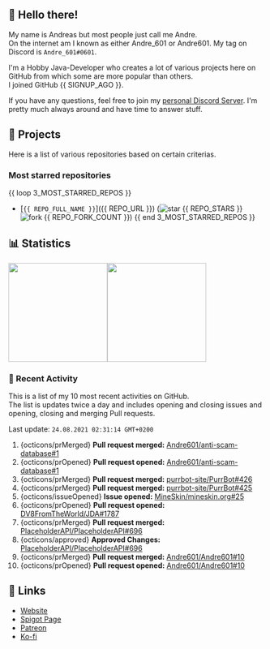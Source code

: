 <!-- Links -->
[purr]: https://purrbot.site
[discord]: https://discord.gg/6dazXp6
[website]: https://andre601.ch
[spigot]: https://www.spigotmc.org/resources/authors/56829/
[patreon]: https://patreon.com/andre_601
[ko-fi]: https://ko-fi.com/andre_601

<!-- SVGs -->
[star]: https://cdn.jsdelivr.net/gh/Readme-Workflows/Readme-Icons@main/icons/octicons/StarredRepository.svg
[fork]: https://cdn.jsdelivr.net/gh/Readme-Workflows/Readme-Icons@main/icons/octicons/ForkedRepository.svg

## 👋 Hello there!
My name is Andreas but most people just call me Andre.  
On the internet am I known as either Andre_601 or Andre601. My tag on Discord is `Andre_601#0601`.

I'm a Hobby Java-Developer who creates a lot of various projects here on GitHub from which some are more popular than others.  
I joined GitHub {{ SIGNUP_AGO }}.

If you have any questions, feel free to join my [personal Discord Server][discord]. I'm pretty much always around and have time to answer stuff.

## 📁 Projects
Here is a list of various repositories based on certain criterias.

### Most starred repositories

{{ loop 3_MOST_STARRED_REPOS }}
- [`{{ REPO_FULL_NAME }}`]({{ REPO_URL }}) (![star] {{ REPO_STARS }} ![fork] {{ REPO_FORK_COUNT }})
{{ end 3_MOST_STARRED_REPOS }}

## 📊 Statistics
<img height="195px" src="https://github-readme-stats.vercel.app/api?username=Andre601&show_icons=true&hide_rank=true&title_color=3498db&bg_color=ffffff00&text_color=718096&disable_animations=true"><img height="195px" src="https://github-readme-stats.vercel.app/api/top-langs?username=Andre601&layout=compact&title_color=3498db&bg_color=ffffff00&text_color=718096">

### 📜 Recent Activity
This is a list of my 10 most recent activities on GitHub.  
The list is updates twice a day and includes opening and closing issues and opening, closing and merging Pull requests.

<!--RECENT_ACTIVITY:last_update-->
Last update: `24.08.2021 02:31:14 GMT+0200`
<!--RECENT_ACTIVITY:last_update_end-->
<!--RECENT_ACTIVITY:start-->
1. {octicons/prMerged} **Pull request merged:** [Andre601/anti-scam-database#1](https://github.com/Andre601/anti-scam-database/pull/1)
2. {octicons/prOpened} **Pull request opened:** [Andre601/anti-scam-database#1](https://github.com/Andre601/anti-scam-database/pull/1)
3. {octicons/prMerged} **Pull request merged:** [purrbot-site/PurrBot#426](https://github.com/purrbot-site/PurrBot/pull/426)
4. {octicons/prMerged} **Pull request merged:** [purrbot-site/PurrBot#425](https://github.com/purrbot-site/PurrBot/pull/425)
5. {octicons/issueOpened} **Issue opened:** [MineSkin/mineskin.org#25](https://github.com/MineSkin/mineskin.org/issues/25)
6. {octicons/prOpened} **Pull request opened:** [DV8FromTheWorld/JDA#1787](https://github.com/DV8FromTheWorld/JDA/pull/1787)
7. {octicons/prMerged} **Pull request merged:** [PlaceholderAPI/PlaceholderAPI#696](https://github.com/PlaceholderAPI/PlaceholderAPI/pull/696)
8. {octicons/approved} **Approved Changes:** [PlaceholderAPI/PlaceholderAPI#696](https://github.com/PlaceholderAPI/PlaceholderAPI/pull/696#pullrequestreview-735561441)
9. {octicons/prMerged} **Pull request merged:** [Andre601/Andre601#10](https://github.com/Andre601/Andre601/pull/10)
10. {octicons/prOpened} **Pull request opened:** [Andre601/Andre601#10](https://github.com/Andre601/Andre601/pull/10)
<!--RECENT_ACTIVITY:end-->

## 🔗 Links
- [Website]
- [Spigot Page][spigot]
- [Patreon]
- [Ko-fi]
